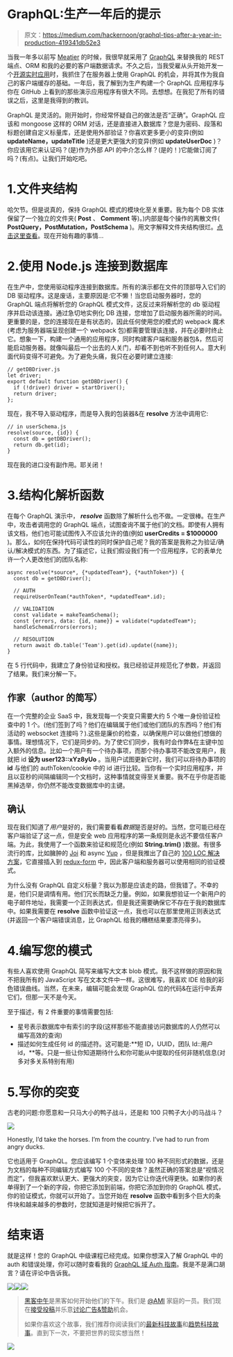 # GraphQL:生产一年后的提示

> 原文：<https://medium.com/hackernoon/graphql-tips-after-a-year-in-production-419341db52e3>

当我一年多以前写 [Meatier](https://github.com/mattkrick/meatier) 的时候，我很早就采用了 [GraphQL](https://hackernoon.com/tagged/graphql) 来替换我的 REST 端点、ORM 和我的必要的客户端数据请求。不久之后，当我受雇从头开始开发一个[开源实时应用](https://github.com/ParabolInc/action/)时，我抓住了在服务器上使用 GraphQL 的机会，并将其作为我自己的客户端缓存的基础。一年后，我了解到为生产构建一个 GraphQL 应用程序与你在 GitHub 上看到的那些演示应用程序有很大不同。去想想。在我犯了所有的错误之后，这里是我得到的教训。

GraphQL 是灵活的。刚开始时，你经常怀疑自己的做法是否“正确”。GraphQL 应该和 mongoose 这样的 ORM 对话，还是直接进入数据库？您是为密码、段落和标题创建自定义标量库，还是使用外部验证？你喜欢更多更小的变异(例如 **updateName，updateTitle** )还是更大更强大的变异(例如 **updateUserDoc** )？你应该用它来认证吗？(是)作为外部 API 的中介怎么样？(是的！)它能做订阅了吗？(有点)。让我们开始吃吧。

# 1.文件夹结构

哈欠节。但是说真的，保持 GraphQL 模式的模块化至关重要。我为每个 DB 实体保留了一个独立的文件夹( **Post** 、 **Comment** 等)。)内部是每个操作的离散文件( **PostQuery，PostMutation，PostSchema** )。用文字解释文件夹结构很烂。[点击这里查看](https://github.com/ParabolInc/action/tree/master/src/server/graphql)。现在开始有趣的事情…

# 2.使用 Node.js 连接到数据库

在生产中，您使用驱动程序连接到数据库。所有的演示都在文件的顶部导入它们的 DB 驱动程序。这是废话，主要原因是:它不懒！当您启动服务器时，您的 GraphQL 端点将解析您的 GraphQL 模式文件，这反过来将解析您的 db 驱动程序并启动该连接。通过急切地实例化 DB 连接，您增加了启动服务器所需的时间。更重要的是，您的连接现在是有状态的，因此任何使用您的模式的 webpack 魔术(考虑为服务器端呈现创建一个 webpack 包)都需要管理该连接，并在必要时终止它。想象一下，构建一个通用的应用程序，同时构建客户端和服务器包&，然后可能启动服务器。就像叫最后一个出去的人关门，却看不到也听不到任何人。意大利面代码变得不可避免。为了避免头痛，我只在必要时建立连接:

```
// getDBDriver.js
let driver;
export default function getDBDriver() {
  if (!driver) driver = startDriver();
  return driver;
};
```

现在，我不导入驱动程序，而是导入我的包装器&在 **resolve** 方法中调用它:

```
// in userSchema.js
resolve(source, {id}) {
  const db = getDBDriver();
  return db.get(id);
}
```

现在我的进口没有副作用。耶关闭！

# 3.结构化解析函数

在每个 GraphQL 演示中， ***resolve*** 函数除了解析什么也不做。一定很棒。在生产中，攻击者调用您的 GraphQL 端点，试图查询不属于他们的文档。即使有人拥有该文档，他们也可能试图传入不应该允许的值(例如 **userCredits = $1000000** )。那么，如何在保持代码可读性的同时保护自己呢？我的答案是我称之为验证/确认/解决模式的东西。为了描述它，让我们假设我们有一个应用程序，它的表单允许一个人更改他们的团队名称:

```
async resolve(*source*, {*updatedTeam*}, {*authToken*}) {
  const db = getDBDriver();

  // AUTH
  requireUserOnTeam(*authToken*, *updatedTeam*.id);

  // VALIDATION
  const validate = makeTeamSchema();
  const {errors, data: {id, name}} = validate(*updatedTeam*);
  handleSchemaErrors(errors);

  // RESOLUTION
  return await db.table('Team').get(id).update({name});
}
```

在 5 行代码中，我建立了身份验证和授权。我已经验证并规范化了参数，并返回了结果。我们来分解一下。

## 作家（author 的简写）

在一个完整的企业 SaaS 中，我发现每一个突变只需要大约 5 个唯一身份验证检查中的 1 个。(他们签到了吗？他们在编辑属于他们或他们团队的东西吗？他们有活动的 websocket 连接吗？).这些是廉价的检查，以确保用户可以做他们想做的事情。理想情况下，它们是同步的。为了使它们同步，我有时会作弊&在主键中加入额外的信息。比如一个用户有一个待办事项，而那个待办事项不能改变用户，我就把 id **设为 user123::xYz8yUo** 。当用户试图更新它时，我们可以将待办事项的 **id** 与他们的 authToken/cookie 中的 id 进行比较。当你有一个实时应用程序，并且以亚秒的间隔编辑同一个文档时，这种事情就变得至关重要。我不在乎你是否能黑掉选举，你仍然不能改变数据库中的主键。

## 确认

现在我们知道了*用户*是好的，我们需要看看*数据*是否是好的。当然，您可能已经在客户端验证了这一点，但是安全 web 应用程序的第一条规则是永远不要信任客户端。为此，我使用了一个函数来验证和规范化(例如 **String.trim()** )数据。有很多流行的库，比如臃肿的 [Joi](https://github.com/hapijs/joi) 和 async [Yup](https://github.com/jquense/yup) ，但是我推出了自己的 [100 LOC 解决方案](https://github.com/ParabolInc/action/blob/ef26d6151addd6c9a34f263f115bb30cc82fc4e1/src/universal/validation/legitify.js)，它直接插入到 [redux-form](http://redux-form.com/6.2.1/) 中，因此客户端和服务器可以使用相同的验证模式。

为什么没有 GraphQL 自定义标量？我以为那是应该走的路，但我错了。不幸的是，他们只是调情有用。他们冗长而缺乏力量。例如，如果我想验证一个新用户的电子邮件地址，我需要一个正则表达式，但是我还需要确保它不存在于我的数据库中。如果我需要在 **resolve** 函数中验证这一点，我也可以在那里使用正则表达式(并返回一个客户端错误消息，比 GraphQL 给我的糟糕结果要漂亮得多)。

# 4.编写您的模式

有些人喜欢使用 GraphQL 简写来编写大文本 blob 模式。我不这样做的原因和我不把我所有的 JavaScript 写在文本文件中一样。这很难写，我喜欢 IDE 给我的彩色错误曲线。当然，在未来，编辑可能会发现 GraphQL 位的代码&在运行中丢弃它们，但那一天不是今天。

至于描述，有 2 件重要的事情需要包括:

*   星号表示数据库中有索引的字段(这样那些不能直接访问数据库的人仍然可以编写高效的查询)
*   描述如何生成任何 id 的描述符。这可能是:**短 ID，UUID，团队 Id::用户 id，**等。只是一些让你知道期待什么和你可能从中提取的任何非随机信息(对多对多关系特别有用)

# 5.写你的突变

古老的问题:你愿意和一只马大小的鸭子战斗，还是和 100 只鸭子大小的马战斗？

![](img/2ec82e7315f1137c4bc7807c06c75c47.png)

Honestly, I’d take the horses. I’m from the country. I’ve had to run from angry ducks.

它也适用于 GraphQL。您应该编写 1 个变体来处理 100 种不同形式的数据，还是为文档的每种不同编辑方式编写 100 个不同的变体？虽然正确的答案总是“视情况而定”，但我喜欢默认更大、更强大的突变，因为它让你迭代得更快。如果你的表单得到了一个新的字段，你把它添加到前端，你把它添加到你的 GraphQL 模式，你的验证模式，你就可以开始了。当您开始在 **resolve** 函数中看到多个巨大的条件块和越来越多的参数时，您就知道是时候把它拆开了。

# 结束语

就是这样！您的 GraphQL 中级课程已经完成。如果你想深入了解 GraphQL 中的 auth 和错误处理，你可以随时查看我的 [GraphQL 域 Auth 指南](/front-end-developers/graphql-field-guide-to-auth-ead84f657ab#.5nubbma4n)。我是不是满口胡言？请在评论中告诉我。

[![](img/50ef4044ecd4e250b5d50f368b775d38.png)](http://bit.ly/HackernoonFB)[![](img/979d9a46439d5aebbdcdca574e21dc81.png)](https://goo.gl/k7XYbx)[![](img/2930ba6bd2c12218fdbbf7e02c8746ff.png)](https://goo.gl/4ofytp)

> [黑客中午](http://bit.ly/Hackernoon)是黑客如何开始他们的下午。我们是 [@AMI](http://bit.ly/atAMIatAMI) 家庭的一员。我们现在[接受投稿](http://bit.ly/hackernoonsubmission)并乐意[讨论广告&赞助](mailto:partners@amipublications.com)机会。
> 
> 如果你喜欢这个故事，我们推荐你阅读我们的[最新科技故事](http://bit.ly/hackernoonlatestt)和[趋势科技故事](https://hackernoon.com/trending)。直到下一次，不要把世界的现实想当然！

![](img/be0ca55ba73a573dce11effb2ee80d56.png)
